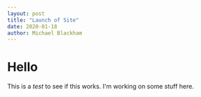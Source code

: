 ```yaml
---
layout: post
title: "Launch of Site"
date: 2020-01-18
author: Michael Blackham
---
```


# Hello
This is a *test* to see if this works. I'm working on some stuff here.
